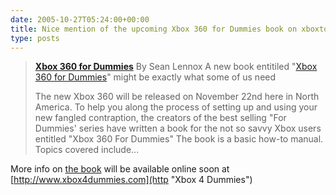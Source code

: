 ```yaml
---
date: 2005-10-27T05:24:00+00:00
title: Nice mention of the upcoming Xbox 360 for Dummies book on xboxtoday.ca
type: posts
---
```

> **[Xbox 360 for Dummies](http://www.xboxtoday.ca/xbox_360_for_dummies?PHPSESSID=9f04573df4d8291ac5fa620cfb08cf1d)**
> By Sean Lennox
> A new book entitiled "[Xbox 360 for Dummies](http://www.amazon.com/exec/obidos/tg/detail/-/0471771805/ref=ase_duncanmackenz-20/002-2336965-9825627?v=glance&s=books)" might be exactly what some of us need
>
> The new Xbox 360 will be released on November 22nd here in North America. To help you along the process of setting up and using your new fangled contraption, the creators of the best selling "For Dummies' series have written a book for the not so savvy Xbox users entitled "Xbox 360 For Dummies" The book is a basic how-to manual. Topics covered include...

More info on [the book](http://www.amazon.com/exec/obidos/tg/detail/-/0471771805/ref=ase_duncanmackenz-20/002-2336965-9825627?v=glance&s=books) will be available online soon at [http://www.xbox4dummies.com](http "Xbox 4 Dummies")
